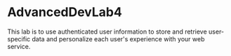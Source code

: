 # AdvancedDevLab4
This lab is to use authenticated user information to store and retrieve user-specific data and personalize each user's experience with your web service.

